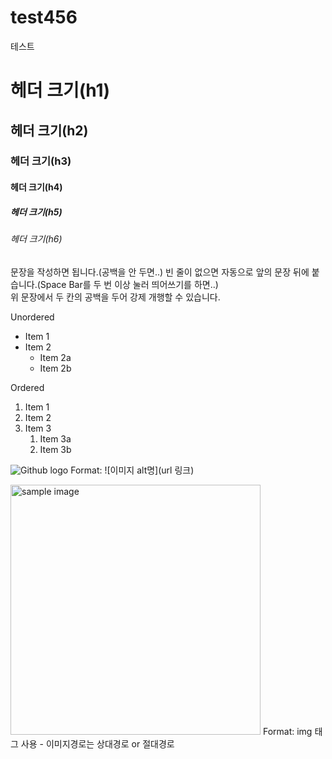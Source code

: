 # test456
테스트
 
# 헤더 크기(h1)
## 헤더 크기(h2)
### 헤더 크기(h3)
#### 헤더 크기(h4)
##### 헤더 크기(h5)
###### 헤더 크기(h6)


문장을 작성하면 됩니다.(공백을 안 두면..) 
빈 줄이 없으면 자동으로 앞의 문장 뒤에 붙습니다.(Space Bar를 두 번 이상 눌러 띄어쓰기를 하면..)     
위 문장에서 두 칸의 공백을 두어 강제 개행할 수 있습니다.

Unordered 
* Item 1 
* Item 2 
    * Item 2a 
    * Item 2b 

Ordered 
1. Item 1 
1. Item 2 
1. Item 3 
    1. Item 3a 
    1. Item 3b


![Github logo](/images/louis13.jpg) 
Format: ![이미지 alt명](url 링크) 


<a href="#"><img src="https://github.com/snowcat91/test456/images/louis13.jpg" width="400px" alt="sample image"></a> 
Format: img 태그 사용 - 이미지경로는 상대경로 or 절대경로

